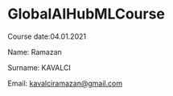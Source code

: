 # GlobalAIHubMLCourse



Course date:04.01.2021

Name: Ramazan

Surname: KAVALCI

Email: kavalciramazan@gmail.com

